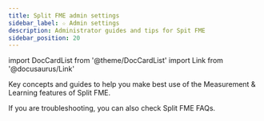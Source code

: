 ```yaml
---
title: Split FME admin settings
sidebar_label: ☆ Admin settings
description: Administrator guides and tips for Spit FME
sidebar_position: 20
---
```


import DocCardList from '@theme/DocCardList'
import Link from '@docusaurus/Link'

Key concepts and guides to help you make best use of the Measurement & Learning features of Split FME.

<DocCardList />

If you are troubleshooting, you can also check <Link to="/docs/faqs/feature-management-experimentation">Split FME FAQs</Link>.